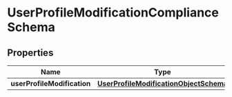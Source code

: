 

# UserProfileModificationComplianceSchema


## Properties

| Name | Type | Description | Notes |
|------------ | ------------- | ------------- | -------------|
|**userProfileModification** | [**UserProfileModificationObjectSchema**](UserProfileModificationObjectSchema.md) |  |  |



